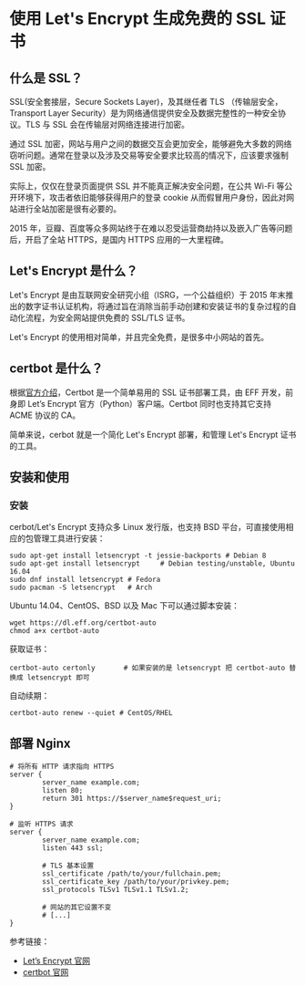 # 使用 Let's Encrypt 生成免费的 SSL 证书

## 什么是 SSL？

SSL(安全套接层，Secure Sockets Layer)，及其继任者 TLS （传输层安全，Transport Layer Security）是为网络通信提供安全及数据完整性的一种安全协议。TLS 与 SSL 会在传输层对网络连接进行加密。

通过 SSL 加密，网站与用户之间的数据交互会更加安全，能够避免大多数的网络窃听问题。通常在登录以及涉及交易等安全要求比较高的情况下，应该要求强制 SSL 加密。

实际上，仅仅在登录页面提供 SSL 并不能真正解决安全问题，在公共 Wi-Fi 等公开环境下，攻击者依旧能够获得用户的登录 cookie 从而假冒用户身份，因此对网站进行全站加密是很有必要的。

2015 年，豆瓣、百度等众多网站终于在难以忍受运营商劫持以及嵌入广告等问题后，开启了全站 HTTPS，是国内 HTTPS 应用的一大里程碑。


## Let's Encrypt 是什么？

Let's Encrypt 是由互联网安全研究小组（ISRG，一个公益组织）于 2015 年末推出的数字证书认证机构，将通过旨在消除当前手动创建和安装证书的复杂过程的自动化流程，为安全网站提供免费的 SSL/TLS 证书。

Let's Encrypt 的使用相对简单，并且完全免费，是很多中小网站的首先。


## certbot 是什么？

根据[官方介绍][cerbot about]，Certbot 是一个简单易用的 SSL 证书部署工具，由 EFF 开发，前身即 Let’s Encrypt 官方（Python）客户端。Certbot 同时也支持其它支持 ACME 协议的 CA。

简单来说，cerbot 就是一个简化 Let's Encrypt 部署，和管理 Let's Encrypt 证书的工具。


## 安装和使用

### 安装

cerbot/Let's Encrypt 支持众多 Linux 发行版，也支持 BSD 平台，可直接使用相应的包管理工具进行安装：

```
sudo apt-get install letsencrypt -t jessie-backports # Debian 8
sudo apt-get install letsencrypt     # Debian testing/unstable, Ubuntu 16.04
sudo dnf install letsencrypt # Fedora
sudo pacman -S letsencrypt   # Arch
```

Ubuntu 14.04、CentOS、BSD 以及 Mac 下可以通过脚本安装：

```
wget https://dl.eff.org/certbot-auto
chmod a+x certbot-auto
```

获取证书：

```
certbot-auto certonly       # 如果安装的是 letsencrypt 把 certbot-auto 替换成 letsencrypt 即可
```

自动续期：

```
certbot-auto renew --quiet # CentOS/RHEL
```

## 部署 Nginx

```nginx
# 将所有 HTTP 请求指向 HTTPS
server {
        server_name example.com;
        listen 80;
        return 301 https://$server_name$request_uri;
}

# 监听 HTTPS 请求
server {
        server_name example.com;
        listen 443 ssl;

        # TLS 基本设置
        ssl_certificate /path/to/your/fullchain.pem;
        ssl_certificate_key /path/to/your/privkey.pem;
        ssl_protocols TLSv1 TLSv1.1 TLSv1.2;

        # 网站的其它设置不变
        # [...]
}
```


参考链接：

- [Let’s Encrypt 官网](https://letsencrypt.org/)
- [certbot 官网](https://certbot.eff.org/)


[cerbot about]: https://certbot.eff.org/about/

